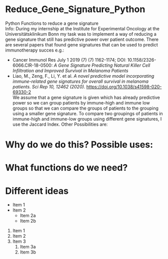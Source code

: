 # Reduce_Gene_Signature_Python
Python Functions to reduce a gene signature\
Info: During my internship at the Institute for Experimental Oncology at the Universitätsklinikum Bonn my task was to implement a way of reducing a gene signature that still has predictive power over patient outcome. There are several papers that found gene signatures that can be used to predict immunotherapy succes e.g.:
* Cancer Immunol Res July 1 2019 (7) (7) 1162-1174; DOI: 10.1158/2326-6066.CIR-18-0500: _A Gene Signature Predicting Natural Killer Cell Infiltration and Improved Survival in Melanoma Patients_
* Liao, M., Zeng, F., Li, Y. et al. _A novel predictive model incorporating immune-related gene signatures for overall survival in melanoma patients. Sci Rep 10, 12462 (2020)._ https://doi.org/10.1038/s41598-020-69330-2 \
We assume that a gene signature is given which has already predictive power so we can group patients by immune-high and immune low groups so that we can compare the groups of patients to the grouping using a smaller gene signature. 
To compare two groupings of patients in immune-high and immune-low groups using different gene signatures, I use the Jaccard Index. Other Possibilities are: 
# Why do we do this? Possible uses: 
# What functions do we need?
# Different ideas
* Item 1
* Item 2
  * Item 2a
  * Item 2b
  
1. Item 1
1. Item 2
1. Item 3
   1. Item 3a
   1. Item 3b
